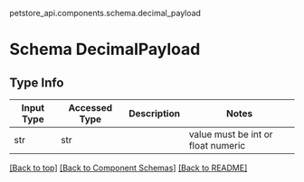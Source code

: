 petstore_api.components.schema.decimal_payload
# Schema DecimalPayload

## Type Info
Input Type | Accessed Type | Description | Notes
------------ | ------------- | ------------- | -------------
str | str |  | value must be int or float numeric

[[Back to top]](#top) [[Back to Component Schemas]](../../../README.md#Component-Schemas) [[Back to README]](../../../README.md)
